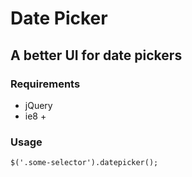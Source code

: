 # Date Picker

## A better UI for date pickers

### Requirements
 - jQuery
 - ie8 +

### Usage

	$('.some-selector').datepicker();
